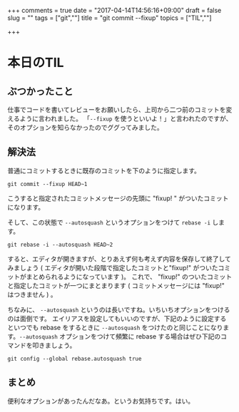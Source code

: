 +++
comments = true
date = "2017-04-14T14:56:16+09:00"
draft = false
slug = ""
tags = ["git",""]
title = "git commit --fixup"
topics = ["TIL",""]

+++

# 本日のTIL

## ぶつかったこと
仕事でコードを書いてレビューをお願いしたら、上司から二つ前のコミットを変えるように言われました。
「`--fixup` を使うといいよ！」と言われたのですが、そのオプションを知らなかったのでググってみました。

## 解決法
普通にコミットするときに既存のコミットを下のように指定します。
```
git commit --fixup HEAD~1
```
こうすると指定されたコミットメッセージの先頭に "fixup! " がついたコミットになります。

そして、この状態で `--autosquash` というオプションをつけて `rebase -i` します。
```
git rebase -i --autosquash HEAD~2
```
すると、エディタが開きますが、とりあえず何も考えず内容を保存して終了してみましょう ( エディタが開いた段階で指定したコミットと"fixup!" がついたコミットがまとめられるようになっています )。
これで、 "fixup!" のついたコミットと指定したコミットが一つにまとまります ( コミットメッセージには "fixup!" はつきません ) 。

ちなみに、 `--autosquash` というのは長いですね。いちいちオプションをつけるのは面倒です。
エイリアスを設定してもいいのですが、下記のように設定するといつでも rebase をするときに `--autosquash` をつけたのと同じことになります。`--autosquash` オプションをつけて頻繁に rebase する場合はぜひ下記のコマンドを叩きましょう。
```
git config --global rebase.autosquash true
```

## まとめ
便利なオプションがあったんだなあ。というお気持ちです。はい。
